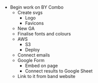 * Begin work on BY Combo
    * Create svgs
        * Logo
        * Favicons
    * New GA
    * Finalise fonts and colours
    * AWS
        * S3
        * Deploy
    * Connect emails
    * Google Form
        * Embed on page
        * Connect results to Google Sheet
    * Link to it from band website